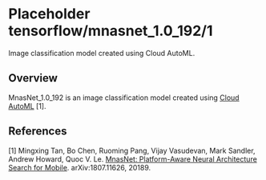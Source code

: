 # Placeholder tensorflow/mnasnet_1.0_192/1
Image classification model created using Cloud AutoML.

<!-- module-type: image-classification -->
<!-- task: image-classification -->

## Overview

MnasNet_1.0_192 is an image classification model
created using [Cloud AutoML](https://cloud.google.com/automl/) [1].

## References

[1] Mingxing Tan, Bo Chen, Ruoming Pang, Vijay Vasudevan, Mark Sandler,
Andrew Howard, Quoc V. Le. [MnasNet: Platform-Aware Neural Architecture Search for Mobile](https://arxiv.org/abs/1807.11626).
arXiv:1807.11626, 20189.
